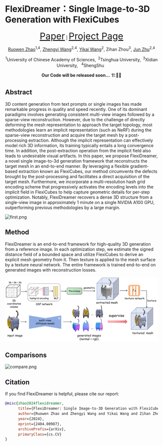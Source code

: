 # FlexiDreamer：Single Image-to-3D Generation with FlexiCubes

<p align="center">
     <span style="font-size: 30px;"><a href="https://arxiv.org/abs/2404.00987">Paper</a></span> | <span style="font-size: 30px;"><a href="https://flexidreamer.github.io/">Project Page</a></span>
</p>

<p align="center">
  <a href="https://zhaorw02.github.io/">Ruowen Zhao</a><sup>1,4</sup>, 
    <a href="https://thuwzy.github.io/">Zhengyi Wang</a><sup>2,4</sup>, 
    <a href="https://yikaiw.github.io/">Yikai Wang</a><sup>2</sup>, 
  	Zihan Zhou<sup>3</sup>, 
    <a href="https://ml.cs.tsinghua.edu.cn/~jun/index.shtml">Jun Zhu</a><sup>2,4</sup>
</p>
<p align="center"><sup>1</sup>University of Chinese Academy of Sciences,&ensp;<sup>2</sup>Tsinghua University,&ensp;<sup>3</sup>Xidian University,&ensp; <sup>4</sup>ShengShu&ensp;
<p align="center"> <b>Our Code will be released soon...</b> 🏗️🚧🔨</p>

## Abstract

3D content generation from text prompts or single images has made remarkable progress in quality and speed recently. One of its dominant paradigms involves generating consistent multi-view images followed by a sparse-view reconstruction. However, due to the challenge of directly deforming the mesh representation to approach the target topology, most methodologies learn an implicit representation (such as NeRF) during the sparse-view reconstruction and acquire the target mesh by a post-processing extraction. Although the implicit representation can effectively model rich 3D information, its training typically entails a long convergence time. In addition, the post-extraction operation from the implicit field also leads to undesirable visual artifacts. In this paper, we propose FlexiDreamer, a novel single image-to-3d generation framework that reconstructs the target mesh in an end-to-end manner. By leveraging a flexible gradient-based extraction known as FlexiCubes, our method circumvents the defects brought by the post-processing and facilitates a direct acquisition of the target mesh. Furthermore, we incorporate a multi-resolution hash grid encoding scheme that progressively activates the encoding levels into the implicit field in FlexiCubes to help capture geometric details for per-step optimization. Notably, FlexiDreamer recovers a dense 3D structure from a single-view image in approximately 1 minute on a single NVIDIA A100 GPU, outperforming previous methodologies by a large margin.

![first.png](./assets/first.png)

## Method

FlexiDreamer is an end-to-end framework for high-quality 3D generation from a reference image. In each optimization step, we estimate the signed distance field of a bounded space and utilize FlexiCubes to derive an explicit mesh geometry from it. Then texture is applied to the mesh surface by a texture neural network. The entire framework is trained end-to-end on generated images with reconstruction losses.

![pipeline.png](./assets/pipeline.png)

## Comparisons

![compare.png](./assets/compare.png)

## Citation

If you find FlexiDreamer is helpful, please cite our report:

```bibtex
@misc{zhao2024flexidreamer,
      title={FlexiDreamer: Single Image-to-3D Generation with FlexiCubes}, 
      author={Ruowen Zhao and Zhengyi Wang and Yikai Wang and Zihan Zhou and Jun Zhu},
      year={2024},
      eprint={2404.00987},
      archivePrefix={arXiv},
      primaryClass={cs.CV}
}
```

